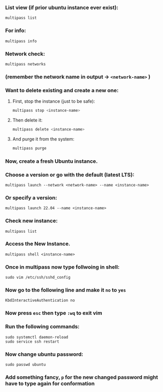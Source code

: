 ### List view (if prior ubuntu instance ever exist): 
	multipass list
### For info:
	multipass info
### Network check:
	multipass networks
### (remember the network name in output -> `<network-name>` )
	
### Want to delete existing and create a new one: 
1) First, stop the instance (just to be safe):
	```bash 
	multipass stop <instance-name>
2) Then delete it:
	```bash
	multipass delete <instance-name>	
3) And purge it from the system:
	```bash
	multipass purge
### Now, create a fresh Ubuntu instance. 
### Choose a version or go with the default (latest LTS):
	multipass launch --network <network-name> --name <instance-name>
### Or specify a version:
	multipass launch 22.04 --name <instance-name>
### Check new instance: 
	multipass list
### Access the New Instance.
	multipass shell <instance-name>	

### Once in multipass now type follwoing in shell:
	sudo vim /etc/ssh/sshd_config
### Now go to the following line and make it `no` to `yes` 
	KbdInteractiveAuthentication no
### Now press `esc` then type `:wq` to exit vim
### Run the following commands:
	sudo systemctl daemon-reload
	sudo service ssh restart
### Now change ubuntu password:
	sudo passwd ubuntu
### Add something fancy, `p` for the new changed password might have to type again for conformation

